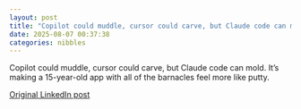 ```yaml
---
layout: post
title: "Copilot could muddle, cursor could carve, but Claude code can mold. It’s making a 15-year-old app with all of the barnacles feel more like putty."
date: 2025-08-07 00:37:38
categories: nibbles
---
```


Copilot could muddle, cursor could carve, but Claude code can mold. It’s making a 15-year-old app with all of the barnacles feel more like putty.

[Original LinkedIn post](https://www.linkedin.com/feed/update/urn%3Ali%3Ashare%3A7359019858463744001)
